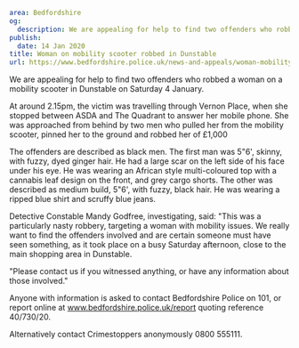 ```yaml
area: Bedfordshire
og:
  description: We are appealing for help to find two offenders who robbed a woman on a mobility scooter in Dunstable on Saturday 4 January.
publish:
  date: 14 Jan 2020
title: Woman on mobility scooter robbed in Dunstable
url: https://www.bedfordshire.police.uk/news-and-appeals/woman-mobility-scooter-robbed-jan20
```

We are appealing for help to find two offenders who robbed a woman on a mobility scooter in Dunstable on Saturday 4 January.

At around 2.15pm, the victim was travelling through Vernon Place, when she stopped between ASDA and The Quadrant to answer her mobile phone. She was approached from behind by two men who pulled her from the mobility scooter, pinned her to the ground and robbed her of £1,000

The offenders are described as black men. The first man was 5"6', skinny, with fuzzy, dyed ginger hair. He had a large scar on the left side of his face under his eye. He was wearing an African style multi-coloured top with a cannabis leaf design on the front, and grey cargo shorts. The other was described as medium build, 5"6', with fuzzy, black hair. He was wearing a ripped blue shirt and scruffy blue jeans.

Detective Constable Mandy Godfree, investigating, said: "This was a particularly nasty robbery, targeting a woman with mobility issues. We really want to find the offenders involved and are certain someone must have seen something, as it took place on a busy Saturday afternoon, close to the main shopping area in Dunstable.

"Please contact us if you witnessed anything, or have any information about those involved."

Anyone with information is asked to contact Bedfordshire Police on 101, or report online at www.bedfordshire.police.uk/report quoting reference 40/730/20.

Alternatively contact Crimestoppers anonymously 0800 555111.
